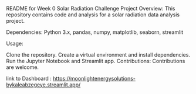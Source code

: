 README for Week 0 Solar Radiation Challenge
Project Overview: This repository contains code and analysis for a solar radiation data analysis project.

Dependencies: Python 3.x, pandas, numpy, matplotlib, seaborn, streamlit

Usage:

Clone the repository.
Create a virtual environment and install dependencies.
Run the Jupyter Notebook and Streamlit app.
Contributions: Contributions are welcome.

link to Dashboard : https://moonlightenergysolutions-bykaleabzegeye.streamlit.app/
